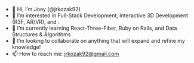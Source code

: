 - 👋 Hi, I’m Joey (@jrkozak92)
- 👀 I’m interested in Full-Stack Development, Interactive 3D Development (R3F, AR/VR), and .
- 🌱 I’m currently learning React-Three-Fiber, Ruby on Rails, and Data Structures & Algorithms
- 💞️ I’m looking to collaborate on anything that will expand and refine my knowledge!
- 📫 How to reach me: jrkozak92@gmail.com

<!---
jrkozak92/jrkozak92 is a ✨ special ✨ repository because its `README.md` (this file) appears on your GitHub profile.
You can click the Preview link to take a look at your changes.
--->
